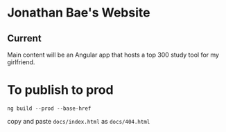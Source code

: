 # Jonathan Bae's Website

## Current
Main content will be an Angular app that hosts a top 300 study tool for my girlfriend. 

# To publish to prod
```
ng build --prod --base-href
```

copy and paste `docs/index.html` as `docs/404.html`